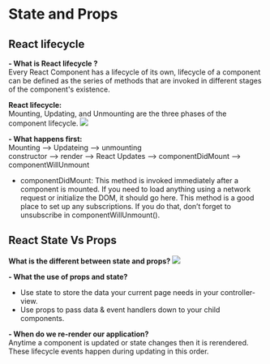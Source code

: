 # State and Props

## React lifecycle
**- What is React lifecycle ?**  
Every React Component has a lifecycle of its own, lifecycle of a component can be defined as the series of methods that are invoked in different stages of the component's existence.

**React lifecycle:**  
Mounting, Updating, and Unmounting are the three phases of the component lifecycle. 
![](https://miro.medium.com/max/2000/0*0saPKFiTUk6W3FYp)

**- What happens first:**   
Mounting --> Updateing --> unmounting  
constructor --> render --> React Updates --> componentDidMount --> componentWillUnmount

- componentDidMount: This method is invoked immediately after a component is mounted. If you need to load anything using a network request or initialize the DOM, it should go here. This method is a good place to set up any subscriptions. If you do that, don’t forget to unsubscribe in componentWillUnmount().

## React State Vs Props

**What is the different between state and props?**
![](https://i.stack.imgur.com/wqvF2.png)


**- What the use of props and state?** 
- Use state to store the data your current page needs in your controller-view.
- Use props to pass data & event handlers down to your child components.



**- When do we re-render our application?**  
Anytime a component is updated or state changes then it is rerendered. These lifecycle events happen during updating in this order.
